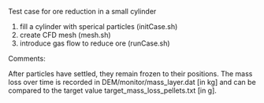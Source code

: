 Test case for ore reduction in a small cylinder

1) fill a cylinder with sperical particles (initCase.sh)
2) create CFD mesh (mesh.sh)
3) introduce gas flow to reduce ore (runCase.sh)


Comments:

After particles have settled, they remain frozen to their positions. The mass loss over time is recorded in DEM/monitor/mass_layer.dat [in kg] and can be compared to the target value target_mass_loss_pellets.txt [in g].

